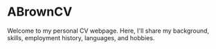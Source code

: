 # ABrownCV
Welcome to my personal CV webpage. Here, I'll share my background, skills, employment history, languages, and hobbies.
